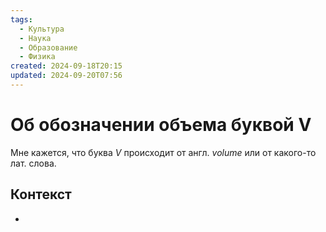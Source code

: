 ```yaml
---
tags:
  - Культура
  - Наука
  - Образование
  - Физика
created: 2024-09-18T20:15
updated: 2024-09-20T07:56
---
```

# Об обозначении объема буквой V

Мне кажется, что буква $V$ происходит от англ. *volume* или от какого-то лат. слова.

## Контекст
- 

